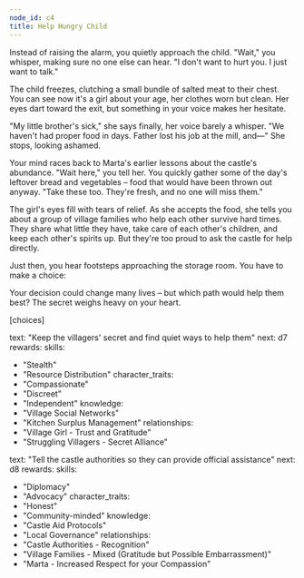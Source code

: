 ```yaml
---
node_id: c4
title: Help Hungry Child
---
```


Instead of raising the alarm, you quietly approach the child. "Wait," you whisper, making sure no one else can hear. "I don't want to hurt you. I just want to talk."

The child freezes, clutching a small bundle of salted meat to their chest. You can see now it's a girl about your age, her clothes worn but clean. Her eyes dart toward the exit, but something in your voice makes her hesitate.

"My little brother's sick," she says finally, her voice barely a whisper. "We haven't had proper food in days. Father lost his job at the mill, and—" She stops, looking ashamed.

Your mind races back to Marta's earlier lessons about the castle's abundance. "Wait here," you tell her. You quickly gather some of the day's leftover bread and vegetables – food that would have been thrown out anyway. "Take these too. They're fresh, and no one will miss them."

The girl's eyes fill with tears of relief. As she accepts the food, she tells you about a group of village families who help each other survive hard times. They share what little they have, take care of each other's children, and keep each other's spirits up. But they're too proud to ask the castle for help directly.

Just then, you hear footsteps approaching the storage room. You have to make a choice:

Your decision could change many lives – but which path would help them best? The secret weighs heavy on your heart.

[choices]

text: "Keep the villagers' secret and find quiet ways to help them"
next: d7
rewards:
skills:
- "Stealth"
- "Resource Distribution"
character_traits:
- "Compassionate"
- "Discreet"
- "Independent"
knowledge:
- "Village Social Networks"
- "Kitchen Surplus Management"
relationships:
- "Village Girl - Trust and Gratitude"
- "Struggling Villagers - Secret Alliance"

text: "Tell the castle authorities so they can provide official assistance"
next: d8
rewards:
skills:
- "Diplomacy"
- "Advocacy"
character_traits:
- "Honest"
- "Community-minded"
knowledge:
- "Castle Aid Protocols"
- "Local Governance"
relationships:
- "Castle Authorities - Recognition"
- "Village Families - Mixed (Gratitude but Possible Embarrassment)"
- "Marta - Increased Respect for your Compassion"


